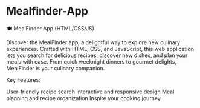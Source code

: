 # Mealfinder-App
🍽️ MealFinder App (HTML/CSS/JS)

Discover the MealFinder app, a delightful way to explore new culinary experiences. Crafted with HTML, CSS, and JavaScript, this web application lets you search for delicious recipes, discover new dishes, and plan your meals with ease. From quick weeknight dinners to gourmet delights, MealFinder is your culinary companion.

Key Features:

User-friendly recipe search
Interactive and responsive design
Meal planning and recipe organization
Inspire your cooking journey
